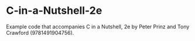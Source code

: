 # C-in-a-Nutshell-2e
Example code that accompanies C in a Nutshell, 2e by Peter Prinz and Tony Crawford (9781491904756).
